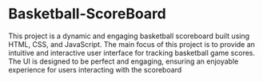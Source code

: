 # Basketball-ScoreBoard
This project is a dynamic and engaging basketball scoreboard built using HTML, CSS, and JavaScript. The main focus of this project is to provide an intuitive and interactive user interface for tracking basketball game scores. The UI is designed to be perfect and engaging, ensuring an enjoyable experience for users interacting with the scoreboard
